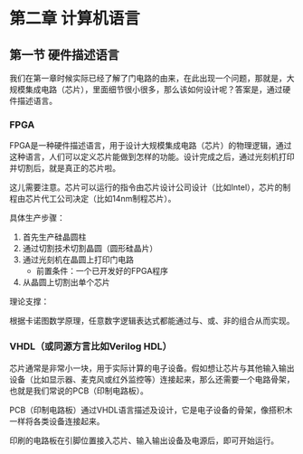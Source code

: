 # 第二章 计算机语言

## 第一节 硬件描述语言

我们在第一章时候实际已经了解了门电路的由来，在此出现一个问题，那就是，大规模集成电路（芯片），里面细节很小很多，那么该如何设计呢？答案是，通过硬件描述语言。

### FPGA

FPGA是一种硬件描述语言，用于设计大规模集成电路（芯片）的物理逻辑，通过这种语言，人们可以定义芯片能做到怎样的功能。设计完成之后，通过光刻机打印并切割后，就是真正的芯片啦。

这儿需要注意。芯片可以运行的指令由芯片设计公司设计（比如Intel），芯片的制程由芯片代工公司决定（比如14nm制程芯片）。

具体生产步骤：

1. 首先生产硅晶圆柱
2. 通过切割技术切割晶圆（圆形硅晶片）
3. 通过光刻机在晶圆上打印门电路
    - 前置条件：一个已开发好的FPGA程序
4. 从晶圆上切割出单个芯片

理论支撑：

根据卡诺图数学原理，任意数字逻辑表达式都能通过与、或、非的组合从而实现。

### VHDL（或同源方言比如Verilog HDL）

芯片通常是非常小一块，用于实际计算的电子设备。假如想让芯片与其他输入输出设备（比如显示器、麦克风或红外监控等）连接起来，那么还需要一个电路骨架，也就是我们常说的PCB（印制电路板）。

PCB（印制电路板）通过VHDL语言描述及设计，它是电子设备的骨架，像搭积木一样将各类设备连接起来。

印刷的电路板在引脚位置接入芯片、输入输出设备及电源后，即可开始运行。
